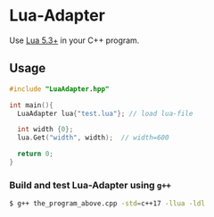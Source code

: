 # Lua-Adapter
Use [Lua 5.3+](https://www.lua.org/download.html) in your C++ program.

## Usage
```c++
#include "LuaAdapter.hpp"

int main(){
  LuaAdapter lua{"test.lua"}; // load lua-file

  int width {0};
  lua.Get("width", width);  // width=600

  return 0;
}
```

### Build and test Lua-Adapter using `g++`

```bash
$ g++ the_program_above.cpp -std=c++17 -llua -ldl
```
